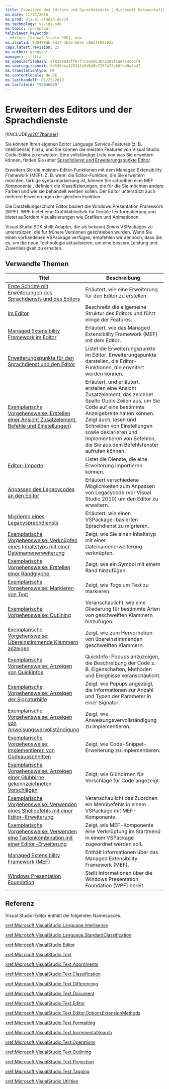 ```yaml
---
title: Erweitern des Editors und Sprachdienste | Microsoft-Dokumentation
ms.date: 11/15/2016
ms.prod: visual-studio-dev14
ms.technology: vs-ide-sdk
ms.topic: conceptual
helpviewer_keywords:
- editors [Visual Studio SDK], new -
ms.assetid: 8d04f8db-eda7-4b3e-b6eb-c06df104502a
caps.latest.revision: 23
ms.author: gregvanl
manager: jillfra
ms.openlocfilehash: 9f828e6daff97f7c0ad8b3872691f5ad424cb2f4
ms.sourcegitcommit: 8b538eea125241e9d6d8b7297b72a66faa9a4a47
ms.translationtype: MT
ms.contentlocale: de-DE
ms.lasthandoff: 01/23/2019
ms.locfileid: "58946689"
---
```

# <a name="extending-the-editor-and-language-services"></a>Erweitern des Editors und der Sprachdienste
[!INCLUDE[vs2017banner](../includes/vs2017banner.md)]

Sie können Ihren eigenen Editor Language Service-Features (z. B. IntelliSense) hinzu, und Sie können die meisten Features von Visual Studio Code-Editor zu erweitern.  Eine vollständige Liste von was Sie erweitern können, finden Sie unter [Sprachdienst und Erweiterungspunkte Editor](../extensibility/language-service-and-editor-extension-points.md).  
  
 Erweitern Sie die meisten-Editor-Funktionen mit dem Managed Extensibility Framework (MEF). Z. B. wenn die Editor-Funktion, die Sie erweitern möchten, farbige syntaxmarkierung ist, können Sie schreiben eine MEF *Komponente* , definiert die Klassifizierungen, die für die Sie möchten andere Farben und wie sie behandelt werden sollen. Der Editor unterstützt auch mehrere Erweiterungen der gleichen Funktion.  
  
 Die Darstellungsschicht Editor basiert die Windows Presentation Framework (WPF). WPF bietet eine Grafikbibliothek für flexible textformatierung und bietet außerdem Visualisierungen wie Grafiken und Animationen.  
  
 Visual Studio SDK stellt Adapter, die als bekannt *Shims* VSPackages zu unterstützen, die für frühere Versionen geschrieben wurden. Wenn Sie einen vorhandenen VSPackage verfügen, empfehlen wir dennoch, dass Sie es, um die neue Technologie aktualisieren, um eine bessere Leistung und Zuverlässigkeit zu erhalten.  
  
## <a name="related-topics"></a>Verwandte Themen  
  
|Titel|Beschreibung|  
|-----------|-----------------|  
|[Erste Schritte mit Erweiterungen des Sprachdiensts und des Editors](../extensibility/getting-started-with-language-service-and-editor-extensions.md)|Erläutert, wie eine Erweiterung für den Editor zu erstellen.|  
|[Im Editor](../extensibility/inside-the-editor.md)|Beschreibt die allgemeine Struktur des Editors und führt einige der Features.|  
|[Managed Extensibility Framework im Editor](../extensibility/managed-extensibility-framework-in-the-editor.md)|Erläutert, wie das Managed Extensibility Framework (MEF) mit dem Editor.|  
|[Erweiterungspunkte für den Sprachdienst und den Editor](../extensibility/language-service-and-editor-extension-points.md)|Listet die Erweiterungspunkte im Editor. Erweiterungspunkte darstellen, die Editor-Funktionen, die erweitert werden können.|  
|[Exemplarische Vorgehensweise: Erstellen einer Ansicht Zusatzelement, Befehle und Einstellungen)](../extensibility/walkthrough-creating-a-view-adornment-commands-and-settings-column-guides.md)|Erläutert, und erläutert, erstellen eine Ansicht Zusatzelement, das zeichnet Spalte Gudie Zeilen aus, um Sie Code auf eine bestimmte Anzeigebreite halten können.  Zeigt auch, lesen und Schreiben von Einstellungen sowie deklarieren und Implementieren von Befehlen, die Sie aus dem Befehlsfenster aufrufen können.|  
|[Editor-Importe](../extensibility/editor-imports.md)|Listet die Dienste, die eine Erweiterung importieren können.|  
|[Anpassen des Legacycodes an den Editor](../extensibility/adapting-legacy-code-to-the-editor.md)|Erläutert verschiedene Möglichkeiten zum Anpassen von Legacycode (vor Visual Studio 2010) um den Editor zu erweitern.|  
|[Migrieren eines Legacysprachdiensts](../extensibility/internals/migrating-a-legacy-language-service.md)|Erläutert, wie einen VSPackage-basierten Sprachdienst zu migrieren.|  
|[Exemplarische Vorgehensweise: Verknüpfen eines Inhaltstyps mit einer Dateinamenerweiterung](../extensibility/walkthrough-linking-a-content-type-to-a-file-name-extension.md)|Zeigt, wie Sie einen Inhaltstyp mit einer Dateinamenerweiterung verknüpfen.|  
|[Exemplarische Vorgehensweise: Erstellen einer Randglyphe](../extensibility/walkthrough-creating-a-margin-glyph.md)|Zeigt, wie ein Symbol mit einem Rand hinzufügen.|  
|[Exemplarische Vorgehensweise: Markieren von Text](../extensibility/walkthrough-highlighting-text.md)|Zeigt, wie *Tags* um Text zu markieren.|  
|[Exemplarische Vorgehensweise: Outlining](../extensibility/walkthrough-outlining.md)|Veranschaulicht, wie eine Gliederung für bestimmte Arten von geschweiften Klammern hinzufügen.|  
|[Exemplarische Vorgehensweise: Übereinstimmende Klammern anzeigen](../extensibility/walkthrough-displaying-matching-braces.md)|Zeigt, wie zum Hervorheben von übereinstimmenden geschweiften Klammern.|  
|[Exemplarische Vorgehensweise: Anzeigen von QuickInfos](../extensibility/walkthrough-displaying-quickinfo-tooltips.md)|QuickInfo-Popups anzuzeigen, die Beschreibung der Code z. B. Eigenschaften, Methoden und Ereignisse veranschaulicht.|  
|[Exemplarische Vorgehensweise: Anzeigen der Signaturhilfe](../extensibility/walkthrough-displaying-signature-help.md)|Zeigt, wie Popups angezeigt, die Informationen zur Anzahl und Typen der Parameter in einer Signatur.|  
|[Exemplarische Vorgehensweise: Anzeigen von Anweisungsvervollständigung](../extensibility/walkthrough-displaying-statement-completion.md)|Zeigt, wie Anweisungsvervollständigung zu implementieren.|  
|[Exemplarische Vorgehensweise: Implementieren von Codeausschnitten](../extensibility/walkthrough-implementing-code-snippets.md)|Zeigt, wie Code-Snippet-Erweiterung zu implementieren.|  
|[Exemplarische Vorgehensweise: Anzeigen einer Glühbirne gekennzeichneten Vorschlägen](../extensibility/walkthrough-displaying-light-bulb-suggestions.md)|Zeigt, wie Glühbirnen für Vorschläge für Code angezeigt.|  
|[Exemplarische Vorgehensweise: Verwenden eines Shellbefehls mit einer Editor-Erweiterung](../extensibility/walkthrough-using-a-shell-command-with-an-editor-extension.md)|Veranschaulicht das Zuordnen ein Menübefehls in einem VSPackage mit MEF-Komponente.|  
|[Exemplarische Vorgehensweise: Verwenden eine Tastenkombination mit einer Editor-Erweiterung](../extensibility/walkthrough-using-a-shortcut-key-with-an-editor-extension.md)|Zeigt, wie MEF-Komponente eine Verknüpfung im Startmenü in einem VSPackage zugeordnet werden soll.|  
|[Managed Extensibility Framework (MEF)](http://msdn.microsoft.com/library/6c61b4ec-c6df-4651-80f1-4854f8b14dde)|Enthält Informationen über das Managed Extensibility Framework (MEF).|  
|[Windows Presentation Foundation](http://msdn.microsoft.com/library/f667bd15-2134-41e9-b4af-5ced6fafab5d)|Stellt Informationen über die Windows Presentation Foundation (WPF) bereit.|  
  
## <a name="reference"></a>Referenz  
 Visual Studio-Editor enthält die folgenden Namespaces.  
  
 <xref:Microsoft.VisualStudio.Language.Intellisense>  
  
 <xref:Microsoft.VisualStudio.Language.StandardClassification>  
  
 <xref:Microsoft.VisualStudio.Editor>  
  
 <xref:Microsoft.VisualStudio.Text>  
  
 <xref:Microsoft.VisualStudio.Text.Adornments>  
  
 <xref:Microsoft.VisualStudio.Text.Classification>  
  
 <xref:Microsoft.VisualStudio.Text.Differencing>  
  
 <xref:Microsoft.VisualStudio.Text.Document>  
  
 <xref:Microsoft.VisualStudio.Text.Editor>  
  
 <xref:Microsoft.VisualStudio.Text.Editor.OptionsExtensionMethods>  
  
 <xref:Microsoft.VisualStudio.Text.Formatting>  
  
 <xref:Microsoft.VisualStudio.Text.IncrementalSearch>  
  
 <xref:Microsoft.VisualStudio.Text.Operations>  
  
 <xref:Microsoft.VisualStudio.Text.Outlining>  
  
 <xref:Microsoft.VisualStudio.Text.Projection>  
  
 <xref:Microsoft.VisualStudio.Text.Tagging>  
  
 <xref:Microsoft.VisualStudio.Utilities>
